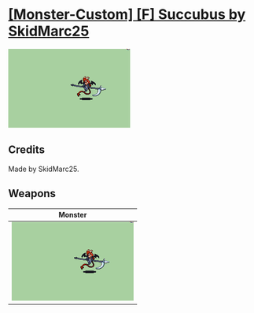 # [\[Monster-Custom\] \[F\] Succubus by SkidMarc25](./)

<img src="./8.%20Monster/Monster_000.png" alt="[Monster-Custom] [F] Succubus by SkidMarc25 standing" />

## Credits

Made by SkidMarc25.

## Weapons


|Monster |
|  :---: |
| <img alt="Monster animation" src="./8.%20Monster/Monster.gif" /> |
